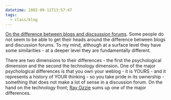 ```yaml
---
datetime: 2002-09-11T13:57:47
tags:
  - class/blog
---
```

[On the difference between blogs and discsussion forums](http://www.ozzie.net/blog/stories/2002/08/12/architectureMattersTheRebirthOfPublicDiscussion.html). Some people do not seem to be able to get their heads around the difference between blogs and discussion forums. To my mind, although at a surface level they have some similarities - at a deeper level they are fundamentally different.

There are two dimensions to their differences - the first the psychological dimension and the second the technology dimension. One of the major psychological differences is that you own your weblog - it is YOURS - and it represents a history of YOUR thinking - so you take pride in its ownership - something that does not make a lot of sense in a discussion forum. On the hand on the technology front; [Ray Ozzie](http://www.gurteen.com/gurteen/gurteen.nsf/0/8A7F86CCBE768E14802569F40078F32F/) sums up one of the major differences.